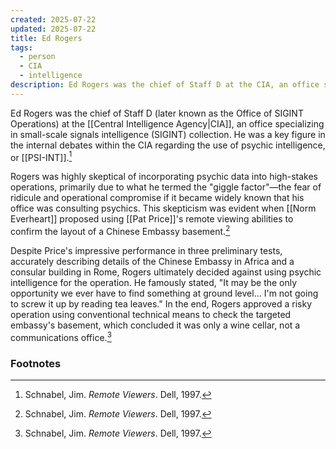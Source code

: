 ```yaml
---
created: 2025-07-22
updated: 2025-07-22
title: Ed Rogers
tags:
  - person
  - CIA
  - intelligence
description: Ed Rogers was the chief of Staff D at the CIA, an office specializing in small-scale signals intelligence collection. He was skeptical of psychic intelligence, citing the "giggle factor."
---
```

Ed Rogers was the chief of Staff D (later known as the Office of SIGINT Operations) at the [[Central Intelligence Agency|CIA]], an office specializing in small-scale signals intelligence (SIGINT) collection. He was a key figure in the internal debates within the CIA regarding the use of psychic intelligence, or [[PSI-INT]].[^1]

Rogers was highly skeptical of incorporating psychic data into high-stakes operations, primarily due to what he termed the "giggle factor"—the fear of ridicule and operational compromise if it became widely known that his office was consulting psychics. This skepticism was evident when [[Norm Everheart]] proposed using [[Pat Price]]'s remote viewing abilities to confirm the layout of a Chinese Embassy basement.[^1]

Despite Price's impressive performance in three preliminary tests, accurately describing details of the Chinese Embassy in Africa and a consular building in Rome, Rogers ultimately decided against using psychic intelligence for the operation. He famously stated, "It may be the only opportunity we ever have to find something at ground level... I'm not going to screw it up by reading tea leaves." In the end, Rogers approved a risky operation using conventional technical means to check the targeted embassy's basement, which concluded it was only a wine cellar, not a communications office.[^1]

### Footnotes

[^1]: Schnabel, Jim. *Remote Viewers*. Dell, 1997.